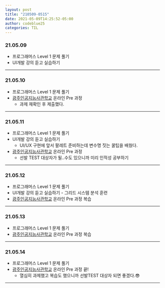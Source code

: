 ```yaml
---
layout: post
title: "210509-0515"
date: 2021-05-09T14:25:52-05:00
author: codeblue25
categories: TIL
---
```


<h3>21.05.09</h3>

- 프로그래머스 Level 1 문제 풀기
- UI개발 강의 듣고 실습하기

---

<h3>21.05.10</h3>

- 프로그래머스 Level 1 문제 풀기
- [광주인공지능사관학교](https://aischool.likelion.net/) 온라인 Pre 과정
  - 과제 재확인 후 제출했다.

---

<h3>21.05.11</h3>

- 프로그래머스 Level 1 문제 풀기
- UI개발 강의 듣고 실습하기
  - UI/UX 구현에 앞서 팔레트 준비하는데 변수명 짓는 꿀팁을 배웠다.
- [광주인공지능사관학교](https://aischool.likelion.net/) 온라인 Pre 과정
  - 선발 TEST 대상자가 될..수도 있으니까 미리 인적성 공부하기

---

<h3>21.05.12</h3>

- 프로그래머스 Level 1 문제 풀기
- UI개발 강의 듣고 실습하기 - 그리드 시스템 분석 훈련
- [광주인공지능사관학교](https://aischool.likelion.net/) 온라인 Pre 과정 복습

---

<h3>21.05.13</h3>

- 프로그래머스 Level 1 문제 풀기
- [광주인공지능사관학교](https://aischool.likelion.net/) 온라인 Pre 과정 복습

---

<h3>21.05.14</h3>

- 프로그래머스 Level 1 문제 풀기
- [광주인공지능사관학교](https://aischool.likelion.net/) 온라인 Pre 과정 끝!
  - 열심히 과제했고 복습도 했으니까 선발TEST 대상자 되면 좋겠다.😎

---
